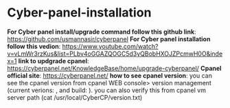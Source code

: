 # Cyber-panel-installation

  **For Cyber  panel install/upgrade command follow this github link**: https://github.com/usmannasir/cyberpanel
  **For Cyber panel installation follow this vedion**: https://www.youtube.com/watch?v=vLmWr3rzKus&list=PLbv4oGGAZQOGC5d3yQBobHXOJZPcmwH0O&index=1
  **link to updgrade cpanel**: https://cyberpanel.net/KnowledgeBase/home/upgrade-cyberpanel/
  **Cpanel official site**: https://cyberpanel.net/
  **how to see cpanel version**: you can see the cpanel version from cpanel WEB console> version management (current verions:   , and build: ). you can also verify this from cpanel vm server path (cat /usr/local/CyberCP/version.txt)

